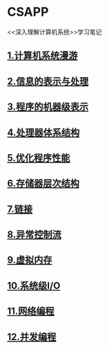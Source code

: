 # CSAPP
<<深入理解计算机系统>>学习笔记

## [1.计算机系统漫游]()
## [2.信息的表示与处理](chapter2)
## [3.程序的机器级表示](chapter3)
## [4.处理器体系结构]()
## [5.优化程序性能]()
## [6.存储器层次结构]()
## [7.链接]()
## [8.异常控制流]()
## [9.虚拟内存]()
## [10.系统级I/O]()
## [11.网络编程]()
## [12.并发编程]()
